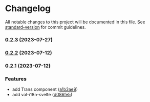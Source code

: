 # Changelog

All notable changes to this project will be documented in this file. See [standard-version](https://github.com/conventional-changelog/standard-version) for commit guidelines.

### [0.2.3](https://github.com/crimx/val-i18n-svelte/compare/v0.2.2...v0.2.3) (2023-07-27)

### [0.2.2](https://github.com/crimx/val-i18n-svelte/compare/v0.2.1...v0.2.2) (2023-07-12)

### 0.2.1 (2023-07-12)


### Features

* add Trans component ([a1b3ae9](https://github.com/crimx/val-i18n-svelte/commit/a1b3ae9da7f5e29894669c94c9ffdeaa9635b50e))
* add val-i18n-svelte ([d086fe5](https://github.com/crimx/val-i18n-svelte/commit/d086fe5a9c9e1673ceb2df013cb6b6913b90b5d0))

